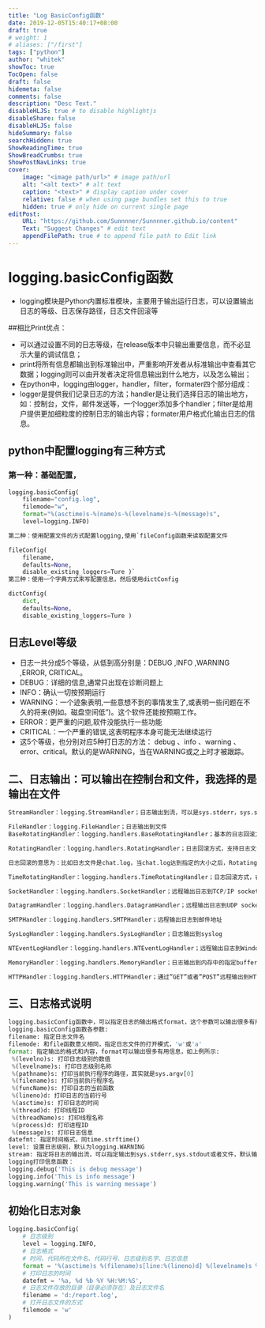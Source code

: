 ```yaml
---
title: "Log BasicConfig函数"
date: 2019-12-05T15:40:17+08:00
draft: true
# weight: 1
# aliases: ["/first"]
tags: ["python"]
author: "whitek"
showToc: true
TocOpen: false
draft: false
hidemeta: false
comments: false
description: "Desc Text."
disableHLJS: true # to disable highlightjs
disableShare: false
disableHLJS: false
hideSummary: false
searchHidden: true
ShowReadingTime: true
ShowBreadCrumbs: true
ShowPostNavLinks: true
cover:
    image: "<image path/url>" # image path/url
    alt: "<alt text>" # alt text
    caption: "<text>" # display caption under cover
    relative: false # when using page bundles set this to true
    hidden: true # only hide on current single page
editPost:
    URL: "https://github.com/Sunnnner/Sunnnner.github.io/content"
    Text: "Suggest Changes" # edit text
    appendFilePath: true # to append file path to Edit link
---
```


# logging.basicConfig函数

- logging模块是Python内置标准模块，主要用于输出运行日志，可以设置输出日志的等级、日志保存路径，日志文件回滚等

##相比Print优点：

- 可以通过设置不同的日志等级，在release版本中只输出重要信息，而不必显示大量的调试信息；
- print将所有信息都输出到标准输出中，严重影响开发者从标准输出中查看其它数据；logging则可以由开发者决定将信息输出到什么地方，以及怎么输出；
- 在python中，logging由logger，handler，filter，formater四个部分组成：
- logger是提供我们记录日志的方法；handler是让我们选择日志的输出地方，如：控制台，文件，邮件发送等，一个logger添加多个handler；filter是给用户提供更加细粒度的控制日志的输出内容；formater用户格式化输出日志的信息。

## python中配置logging有三种方式

### 第一种：基础配置，

```python
logging.basicConfig(
    filename="config.log",
    filemode="w",
    format="%(asctime)s-%(name)s-%(levelname)s-%(message)s",
    level=logging.INFO)

第二种：使用配置文件的方式配置logging,使用`fileConfig函数来读取配置文件

fileConfig(
    filename,
    defaults=None,
    disable_existing_loggers=Ture )`
第三种：使用一个字典方式来写配置信息，然后使用dictConfig

dictConfig(
    dict,
    defaults=None, 
    disable_existing_loggers=Ture )
```

## 日志Level等级

- 日志一共分成5个等级，从低到高分别是：DEBUG ,INFO ,WARNING ,ERROR, CRITICAL。
- DEBUG：详细的信息,通常只出现在诊断问题上
- INFO：确认一切按预期运行
- WARNING：一个迹象表明,一些意想不到的事情发生了,或表明一些问题在不久的将来(例如。磁盘空间低”)。这个软件还能按预期工作。
- ERROR：更严重的问题,软件没能执行一些功能
- CRITICAL：一个严重的错误,这表明程序本身可能无法继续运行
- 这5个等级，也分别对应5种打日志的方法： debug 、info 、warning 、error、critical。默认的是WARNING，当在WARNING或之上时才被跟踪。

## 二、日志输出：可以输出在控制台和文件，我选择的是输出在文件

```python
StreamHandler：logging.StreamHandler；日志输出到流，可以是sys.stderr，sys.stdout或者文件

FileHandler：logging.FileHandler；日志输出到文件
BaseRotatingHandler：logging.handlers.BaseRotatingHandler；基本的日志回滚方式

RotatingHandler：logging.handlers.RotatingHandler；日志回滚方式，支持日志文件最大数量和日志文件回滚

日志回滚的意思为：比如日志文件是chat.log，当chat.log达到指定的大小之后，RotatingFileHandler自动把文件改名为chat.log.1。不过，如果chat.log.1已经存在，会先把chat.log.1重命名为chat.log.2。最后重新创建 chat.log，继续输出日志信息。【这样保证了chat.log里面是最新的日志】

TimeRotatingHandler：logging.handlers.TimeRotatingHandler；日志回滚方式，在一定时间区域内回滚日志文件

SocketHandler：logging.handlers.SocketHandler；远程输出日志到TCP/IP sockets

DatagramHandler：logging.handlers.DatagramHandler；远程输出日志到UDP sockets

SMTPHandler：logging.handlers.SMTPHandler；远程输出日志到邮件地址

SysLogHandler：logging.handlers.SysLogHandler；日志输出到syslog

NTEventLogHandler：logging.handlers.NTEventLogHandler；远程输出日志到Windows NT/2000/XP的事件日志

MemoryHandler：logging.handlers.MemoryHandler；日志输出到内存中的指定buffer

HTTPHandler：logging.handlers.HTTPHandler；通过”GET”或者”POST”远程输出到HTTP服务器
```

## 三、日志格式说明

```python
logging.basicConfig函数中，可以指定日志的输出格式format，这个参数可以输出很多有用的信息
logging.basicConfig函数各参数:
filename: 指定日志文件名
filemode: 和file函数意义相同，指定日志文件的打开模式，'w'或'a'
format: 指定输出的格式和内容，format可以输出很多有用信息，如上例所示:
 %(levelno)s: 打印日志级别的数值
 %(levelname)s: 打印日志级别名称
 %(pathname)s: 打印当前执行程序的路径，其实就是sys.argv[0]
 %(filename)s: 打印当前执行程序名
 %(funcName)s: 打印日志的当前函数
 %(lineno)d: 打印日志的当前行号
 %(asctime)s: 打印日志的时间
 %(thread)d: 打印线程ID
 %(threadName)s: 打印线程名称
 %(process)d: 打印进程ID
 %(message)s: 打印日志信息
datefmt: 指定时间格式，同time.strftime()
level: 设置日志级别，默认为logging.WARNING
stream: 指定将日志的输出流，可以指定输出到sys.stderr,sys.stdout或者文件，默认输出到sys.stderr，当stream和filename同时指定时，stream被忽略
logging打印信息函数：
logging.debug('This is debug message')
logging.info('This is info message')
logging.warning('This is warning message')
```

## 初始化日志对象

```python
logging.basicConfig(
    # 日志级别
    level = logging.INFO,
    # 日志格式
    # 时间、代码所在文件名、代码行号、日志级别名字、日志信息
    format = '%(asctime)s %(filename)s[line:%(lineno)d] %(levelname)s %(message)s',
    # 打印日志的时间
    datefmt = '%a, %d %b %Y %H:%M:%S',
    # 日志文件存放的目录（目录必须存在）及日志文件名
    filename = 'd:/report.log',
    # 打开日志文件的方式
    filemode = 'w'
)
```